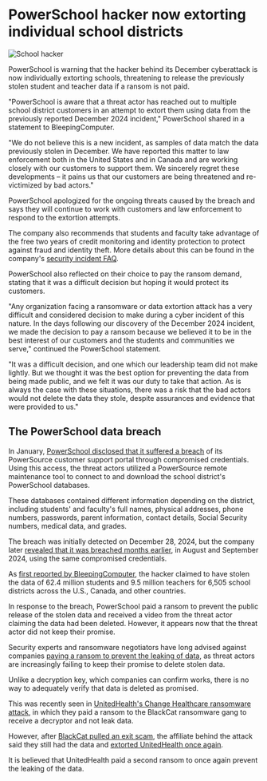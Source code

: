 # PowerSchool hacker now extorting individual school districts

![School hacker](https://www.bleepstatic.com/content/hl-images/2025/01/22/school-hacker.jpg)

PowerSchool is warning that the hacker behind its December cyberattack is now individually extorting schools, threatening to release the previously stolen student and teacher data if a ransom is not paid.

"PowerSchool is aware that a threat actor has reached out to multiple school district customers in an attempt to extort them using data from the previously reported December 2024 incident," PowerSchool shared in a statement to BleepingComputer.

"We do not believe this is a new incident, as samples of data match the data previously stolen in December. We have reported this matter to law enforcement both in the United States and in Canada and are working closely with our customers to support them. We sincerely regret these developments – it pains us that our customers are being threatened and re-victimized by bad actors."

PowerSchool apologized for the ongoing threats caused by the breach and says they will continue to work with customers and law enforcement to respond to the extortion attempts.

The company also recommends that students and faculty take advantage of the free two years of credit monitoring and identity protection to protect against fraud and identity theft. More details about this can be found in the company's [security incident FAQ](https://www.powerschool.com/security/sis-incident/notice-of-united-states-data-breach/).

PowerSchool also reflected on their choice to pay the ransom demand, stating that it was a difficult decision but hoping it would protect its customers.

"Any organization facing a ransomware or data extortion attack has a very difficult and considered decision to make during a cyber incident of this nature. In the days following our discovery of the December 2024 incident, we made the decision to pay a ransom because we believed it to be in the best interest of our customers and the students and communities we serve," continued the PowerSchool statement.

"It was a difficult decision, and one which our leadership team did not make lightly. But we thought it was the best option for preventing the data from being made public, and we felt it was our duty to take that action. As is always the case with these situations, there was a risk that the bad actors would not delete the data they stole, despite assurances and evidence that were provided to us."

## The PowerSchool data breach

In January, [PowerSchool disclosed that it suffered a breach](https://www.bleepingcomputer.com/news/security/powerschool-hack-exposes-student-teacher-data-from-k-12-districts/) of its PowerSource customer support portal through compromised credentials. Using this access, the threat actors utilized a PowerSource remote maintenance tool to connect to and download the school district's PowerSchool databases.

These databases contained different information depending on the district, including students' and faculty's full names, physical addresses, phone numbers, passwords, parent information, contact details, Social Security numbers, medical data, and grades.

The breach was initially detected on December 28, 2024, but the company later [revealed that it was breached months earlier](https://www.bleepingcomputer.com/news/security/powerschool-previously-hacked-in-august-months-before-data-breach/), in August and September 2024, using the same compromised credentials.

As [first reported by BleepingComputer](https://www.bleepingcomputer.com/news/security/powerschool-hacker-claims-they-stole-data-of-62-million-students/), the hacker claimed to have stolen the data of 62.4 million students and 9.5 million teachers for 6,505 school districts across the U.S., Canada, and other countries.

In response to the breach, PowerSchool paid a ransom to prevent the public release of the stolen data and received a video from the threat actor claiming the data had been deleted. However, it appears now that the threat actor did not keep their promise.

Security experts and ransomware negotiators have long advised against companies [paying a ransom to prevent the leaking of data](https://www.bleepingcomputer.com/news/security/scam-psa-ransomware-gangs-dont-always-delete-stolen-data-when-paid/), as threat actors are increasingly failing to keep their promise to delete stolen data.

Unlike a decryption key, which companies can confirm works, there is no way to adequately verify that data is deleted as promised.

This was recently seen in [UnitedHealth's Change Healthcare ransomware attack](https://www.bleepingcomputer.com/news/security/unitedhealth-confirms-optum-hack-behind-us-healthcare-billing-outage/), in which they paid a ransom to the BlackCat ransomware gang to receive a decryptor and not leak data.

However, after [BlackCat pulled an exit scam](https://www.bleepingcomputer.com/news/security/blackcat-ransomware-turns-off-servers-amid-claim-they-stole-22-million-ransom/), the affiliate behind the attack said they still had the data and [extorted UnitedHealth once again](https://www.bleepingcomputer.com/news/security/ransomware-gang-starts-leaking-alleged-stolen-change-healthcare-data/).

It is believed that UnitedHealth paid a second ransom to once again prevent the leaking of the data.